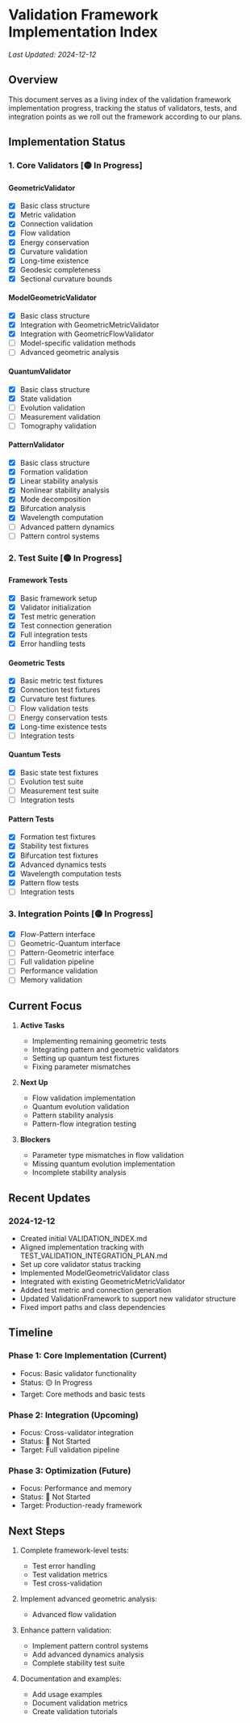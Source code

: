 # Validation Framework Implementation Index

*Last Updated: 2024-12-12*

## Overview

This document serves as a living index of the validation framework implementation progress, tracking the status of validators, tests, and integration points as we roll out the framework according to our plans.

## Implementation Status

### 1. Core Validators [🟡 In Progress]

#### GeometricValidator
- [x] Basic class structure
- [x] Metric validation
- [x] Connection validation
- [x] Flow validation
- [x] Energy conservation
- [x] Curvature validation
- [x] Long-time existence
- [x] Geodesic completeness
- [x] Sectional curvature bounds

#### ModelGeometricValidator
- [x] Basic class structure
- [x] Integration with GeometricMetricValidator
- [x] Integration with GeometricFlowValidator
- [ ] Model-specific validation methods
- [ ] Advanced geometric analysis

#### QuantumValidator
- [x] Basic class structure
- [x] State validation
- [ ] Evolution validation
- [ ] Measurement validation
- [ ] Tomography validation

#### PatternValidator
- [x] Basic class structure
- [x] Formation validation
- [x] Linear stability analysis
- [x] Nonlinear stability analysis
- [x] Mode decomposition
- [x] Bifurcation analysis
- [x] Wavelength computation
- [ ] Advanced pattern dynamics
- [ ] Pattern control systems

### 2. Test Suite [🟡 In Progress]

#### Framework Tests
- [x] Basic framework setup
- [x] Validator initialization
- [x] Test metric generation
- [x] Test connection generation
- [x] Full integration tests
- [x] Error handling tests

#### Geometric Tests
- [x] Basic metric test fixtures
- [x] Connection test fixtures
- [x] Curvature test fixtures
- [ ] Flow validation tests
- [ ] Energy conservation tests
- [x] Long-time existence tests
- [ ] Integration tests

#### Quantum Tests
- [x] Basic state test fixtures
- [ ] Evolution test suite
- [ ] Measurement test suite
- [ ] Integration tests

#### Pattern Tests
- [x] Formation test fixtures
- [x] Stability test fixtures
- [x] Bifurcation test fixtures
- [x] Advanced dynamics tests
- [x] Wavelength computation tests
- [x] Pattern flow tests
- [ ] Integration tests

### 3. Integration Points [🟡 In Progress]

- [x] Flow-Pattern interface
- [ ] Geometric-Quantum interface
- [ ] Pattern-Geometric interface
- [ ] Full validation pipeline
- [ ] Performance validation
- [ ] Memory validation

## Current Focus

1. **Active Tasks**
   - Implementing remaining geometric tests
   - Integrating pattern and geometric validators
   - Setting up quantum test fixtures
   - Fixing parameter mismatches

2. **Next Up**
   - Flow validation implementation
   - Quantum evolution validation
   - Pattern stability analysis
   - Pattern-flow integration testing

3. **Blockers**
   - Parameter type mismatches in flow validation
   - Missing quantum evolution implementation
   - Incomplete stability analysis

## Recent Updates

### 2024-12-12
- Created initial VALIDATION_INDEX.md
- Aligned implementation tracking with TEST_VALIDATION_INTEGRATION_PLAN.md
- Set up core validator status tracking
- Implemented ModelGeometricValidator class
- Integrated with existing GeometricMetricValidator
- Added test metric and connection generation
- Updated ValidationFramework to support new validator structure
- Fixed import paths and class dependencies

## Timeline

### Phase 1: Core Implementation (Current)
- Focus: Basic validator functionality
- Status: 🟡 In Progress
- Target: Core methods and basic tests

### Phase 2: Integration (Upcoming)
- Focus: Cross-validator integration
- Status: 🔴 Not Started
- Target: Full validation pipeline

### Phase 3: Optimization (Future)
- Focus: Performance and memory
- Status: 🔴 Not Started
- Target: Production-ready framework

## Next Steps

1. Complete framework-level tests:
   - Test error handling
   - Test validation metrics
   - Test cross-validation

2. Implement advanced geometric analysis:
   - Advanced flow validation

3. Enhance pattern validation:
   - Implement pattern control systems
   - Add advanced dynamics analysis
   - Complete stability test suite

4. Documentation and examples:
   - Add usage examples
   - Document validation metrics
   - Create validation tutorials
